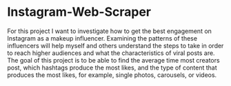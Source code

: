 # Instagram-Web-Scraper
For this project I want to investigate how to get the best engagement on Instagram as a makeup influencer. Examining the patterns of these influencers will help myself and others understand the steps to take in order to reach higher audiences and what the characteristics of viral posts are. The goal of this project is to be able to find the average time most creators post, which hashtags produce the most likes, and the type of content that produces the most likes, for example, single photos, carousels, or videos.
